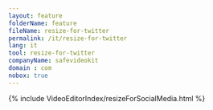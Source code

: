 ```yaml
---
layout: feature
folderName: feature
fileName: resize-for-twitter
permalink: /it/resize-for-twitter
lang: it
tool: resize-for-twitter
companyName: safevideokit
domain : com
nobox: true
---
```


{% include VideoEditorIndex/resizeForSocialMedia.html %}

   